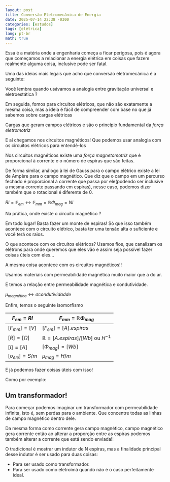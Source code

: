 ```yaml
---
layout: post
title: Conversão Eletromecânica de Energia
date: 2025-07-14 22:38 -0300
categories: [estudos]
tags: [elétrica]
lang: pt-br
math: true
---
```


Essa é a matéria onde a engenharia começa a ficar perigosa, pois é agora que começamos a relacionar a energia elétrica em coisas que fazem realmente alguma coisa, inclusive pode ser fatal.

Uma das ideias mais legais que acho que conversão eletromecânica é a seguinte:

Você lembra quando usávamos a analogia entre gravitação universal e eletroestática ?

Em seguida, fomos para circuitos elétricos, que não são exatamente a mesma coisa, mas a ideia é fácil de compreender com base no que já sabemos sobre cargas elétricas

Cargas que geram campos elétricos e são o princípio fundamental da _força eletromotriz_ 

E aí chegamos nos circuitos magnéticos!
Que podemos usar analogia com os circuitos elétricos para entendê-los

Nos circuitos magnéticos existe uma _força magnetomotriz_ que é proporcional à corrente e o número de espiras que são feitas.

De forma similar, análogo à lei de Gauss para o campo elétrico existe a lei de Ampère para o campo magnético. Que diz que o campo em um percurso fechado é proporcional à corrente que passa por ele(podendo ser inclusive a mesma corrente passando em espiras), nesse caso, podemos dizer também que o rotacional é diferente de 0. 

$RI = \mathbb{F}_{em} \leftrightarrow \mathbb{F}_{mm} =\mathbb{R}\Phi_{mag} = NI$ 

Na prática, onde existe o circuito magnético ?

Em todo lugar! Basta fazer um monte de espiras! Só que isso também acontece com o circuito elétrico, basta ter uma tensão alta o suficiente e você terá os raios.

O que acontece com os circuitos elétricos? Usamos fios, que canalizam os elétrons para onde queremos que eles vão e assim seja possível fazer coisas úteis com eles...

A mesma coisa acontece com os circuitos magnéticos!!

Usamos materiais com permeabilidade magnética muito maior que a do ar.

E temos a relação entre permeabilidade magnética e condutividade.

$\mu_{magnética} \leftrightarrow \sigma{condutividadde}$  

Enfim, temos o seguinte isomorfismo

| $F_{em} = RI$        | $F_{mm} = \mathbb{R}\Phi_{mag}$             |
| -------------------- | ------------------------------------------- |
| $[F_{mm}]=[V]$       | $[F_{em}]=[A] . espiras$                    |
| $[R]=[\Omega]$       | $\mathbb{R} = [A.espiras]/[Wb]$ ou $H^{-1}$ |
| $[I] = [A]$          | $[\Phi_{mag}]= [Wb]$                        |
| $[\sigma_{ele}]=S/m$ | $\mu_{mag}=H/m$                             |

E já podemos fazer coisas úteis com isso!

Como por exemplo: 

## Um transformador!

Para começar podemos imaginar um transformador com permeabilidade infinita, isto é, sem perdas para o ambiente. Que concentre todas as linhas de campo magnético dentro dele.

Da mesma forma como corrente gera campo magnético, campo magnético gera corrente então ao alterar a proporção entre as espiras podemos também alterar a corrente que está sendo enviada!!

O tradicional é mostrar um indutor de N espiras, mas a finalidade principal desse indutor é ser usado para duas coisas:
- Para ser usado como transformador.
- Para ser usado como eletroímã quando não é o caso perfeitamente ideal.


